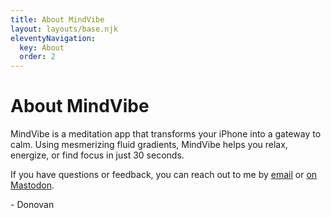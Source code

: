 ```yaml
---
title: About MindVibe
layout: layouts/base.njk
eleventyNavigation:
  key: About
  order: 2
---
```


<div class="post-content">

<h1>About MindVibe</h1>

<p>MindVibe is a meditation app that transforms your iPhone into a gateway to calm. Using mesmerizing fluid gradients, MindVibe helps you relax, energize, or find focus in just 30 seconds.</p>

<p>If you have questions or feedback, you can reach out to me by <a href="mailto:mindvibe@hop.ie">email</a> or <a href="https://mastodon.ie/@donovanh">on Mastodon</a>.

<p>- Donovan</p>

</div>
